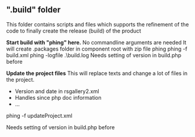 ## **".build"** folder

This folder contains scripts and files 
which supports the refinement of the
code to finally create the release (build)
of the product

**Start build with "phing" here.** No commandline arguments are needed
It will create .packages folder in component root with zip file
phing
phing -f build.xml
phing -logfile .\build.log
Needs setting of version in build.php before

**Update the project files** 
This will replace texts and change a lot of files in the project.
* Version and date in rsgallery2.xml
* Handles since php doc information
* ...

phing -f updateProject.xml

Needs setting of version in build.php before

